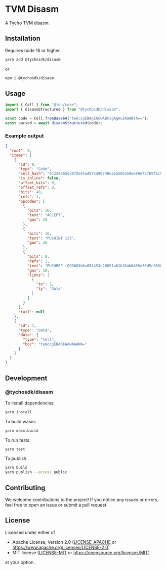 # TVM Disasm

A Tycho TVM disasm.

## Installation

Requires node 16 or higher.

```bash
yarn add @tychosdk/disasm
```

or

```bash
npm i @tychosdk/disasm
```

## Usage

```typescript
import { Cell } from "@ton/core";
import { disasmStructured } from "@tychosdk/disasm";

const code = Cell.fromBase64("te6ccgEBAgEACwABCvgAgHuIAQABYA==");
const parsed = await disasmStructured(code);
```

### Example output

```json
{
  "root": 0,
  "items": [
    {
      "id": 0,
      "type": "Code",
      "cell_hash": "4c22ee65d587da45ad571a90740ea5a50ba58ee88e75769fbc9ac47eef693e68",
      "is_inline": false,
      "offset_bits": 0,
      "offset_refs": 0,
      "bits": 40,
      "refs": 1,
      "opcodes": [
        {
          "bits": 16,
          "text": "ACCEPT",
          "gas": 26
        },
        {
          "bits": 16,
          "text": "PUSHINT 123",
          "gas": 26
        },
        {
          "bits": 8,
          "refs": 1,
          "text": "PUSHREF (099083b6a05f453c20851a61b264b6405e30d5c9830133849ed66de1893e4554)",
          "gas": 18,
          "links": [
            {
              "to": 1,
              "ty": "Data"
            }
          ]
        }
      ],
      "tail": null
    },
    {
      "id": 1,
      "type": "Data",
      "data": {
        "type": "Cell",
        "boc": "te6ccgEBAQEAAwAAAWA="
      }
    }
  ]
}
```

## Development

### @tychosdk/disasm

To install dependencies:

```bash
yarn install
```

To build wasm:

```bash
yarn wasm:build
```

To run tests:

```bash
yarn test
```

To publish:

```bash
yarn build
yarn publish --access public
```

## Contributing

We welcome contributions to the project! If you notice any issues or errors,
feel free to open an issue or submit a pull request.

## License

Licensed under either of

* Apache License, Version 2.0 ([LICENSE-APACHE](LICENSE-APACHE)
  or <https://www.apache.org/licenses/LICENSE-2.0>)
* MIT license ([LICENSE-MIT](LICENSE-MIT)
  or <https://opensource.org/licenses/MIT>)

at your option.
